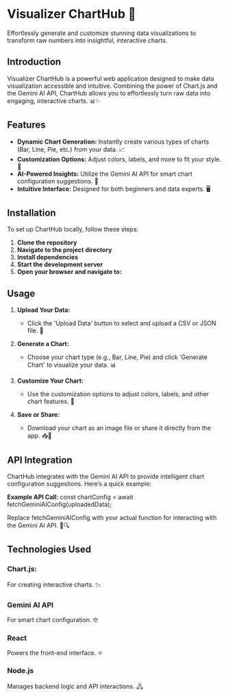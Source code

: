 # Visualizer ChartHub 🚀
Effortlessly generate and customize stunning data visualizations to transform raw numbers into insightful, interactive charts.

## Introduction
Visualizer ChartHub is a powerful web application designed to make data visualization accessible and intuitive. Combining the power of Chart.js and the Gemini AI API, ChartHub allows you to effortlessly turn raw data into engaging, interactive charts. 📊✨

## Features
- **Dynamic Chart Generation:** Instantly create various types of charts (Bar, Line, Pie, etc.) from your data. 📈
- **Customization Options:** Adjust colors, labels, and more to fit your style. 🎨
- **AI-Powered Insights:** Utilize the Gemini AI API for smart chart configuration suggestions. 🤖
- **Intuitive Interface:** Designed for both beginners and data experts. 🖥️

## Installation
To set up ChartHub locally, follow these steps:

1. **Clone the repository**
2. **Navigate to the project directory**
3. **Install dependencies**
4. **Start the development server**
5. **Open your browser and navigate to:**

## Usage
1. **Upload Your Data:**
   - Click the 'Upload Data' button to select and upload a CSV or JSON file. 📁

2. **Generate a Chart:**
   - Choose your chart type (e.g., Bar, Line, Pie) and click 'Generate Chart' to visualize your data. 📊

3. **Customize Your Chart:**
   - Use the customization options to adjust colors, labels, and other chart features. 🎨

4. **Save or Share:**
   - Download your chart as an image file or share it directly from the app. 📥🔗

## API Integration

ChartHub integrates with the Gemini AI API to provide intelligent chart configuration suggestions. Here’s a quick example:

**Example API Call:**
const chartConfig = await fetchGeminiAIConfig(uploadedData);

Replace fetchGeminiAIConfig with your actual function for interacting with the Gemini AI API. 🤖🔍

## Technologies Used
### Chart.js:
For creating interactive charts. 📉
### Gemini AI API
For smart chart configuration. 🤓
### React
Powers the front-end interface. ⚛️
### Node.js
Manages backend logic and API interactions. 🖧
